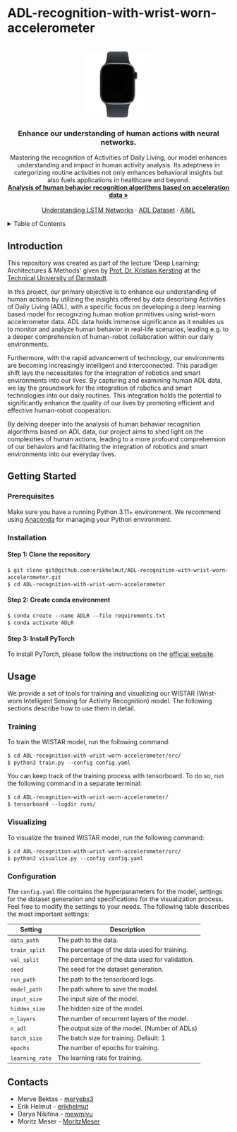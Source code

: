 # ADL-recognition-with-wrist-worn-accelerometer

<!-- PROJECT LOGO -->
<br />
<div align="center">
  <a href="https://github.com/erikhelmut/ADL-recognition-with-wrist-worn-accelerometer">
    <img src="docs/smartwatch.png" alt="smartwatch" height="150" width="150">
  </a>

  <h3 align="center">Enhance our understanding of human actions with neural networks.</h3>

  <p align="center">
    Mastering the recognition of Activities of Daily Living, our model enhances understanding and impact in human activity analysis. Its adeptness in categorizing routine activities not only enhances behavioral insights but also fuels applications in healthcare and beyond.
    <br />
    <a href="https://www.researchgate.net/publication/261415865_Analysis_of_human_behavior_recognition_algorithms_based_on_acceleration_data"><strong>Analysis of human behavior recognition algorithms based on acceleration data »</strong></a>
    <br />  
    <br />
    <a href="https://colah.github.io/posts/2015-08-Understanding-LSTMs/">Understanding LSTM Networks</a>
    ·
    <a href="https://archive.ics.uci.edu/dataset/283/dataset+for+adl+recognition+with+wrist+worn+accelerometer">ADL Dataset</a>
    ·
    <a href="https://www.ml.informatik.tu-darmstadt.de">AIML</a>
  </p>
</div>


<!-- TABLE OF CONTENTS -->
<details>
  <summary>Table of Contents</summary>
  <ol>
    <li>
      <a href="#introduction">Introduction</a>
    </li>
    <li>
      <a href="#getting-started">Getting Started</a>
      <ol>
        <li>
          <a href="#prerequisites">Prerequisites</a>
        </li>
        <li>
          <a href="#installation">Installation</a>
        </li>
      </ol>
    </li>
    <li>
      <a href="#usage">Usage</a>
      <ol>
        <li>
          <a href="#training">Training</a>
        </li>
        <li>
          <a href="#visualizing">Visualizing</a>
        </li>
        <li>
          <a href="#configuration">Configuration</a>
        </li>
      </ol>
    </li>
    <li>
      <a href="#contacts">Contacts</a>
    </li>
  </ol>
</details>


<!-- Introduction -->
## Introduction
This repository was created as part of the lecture 'Deep Learning: Architectures & Methods' given by [Prof. Dr. Kristian Kersting](https://www.informatik.tu-darmstadt.de/fb20/organisation_fb20/professuren_und_gruppenleitungen/fb20professuren_und_gruppenleitungen_detailseite_36544.de.jsp) at the [Technical University of Darmstadt](https://www.tu-darmstadt.de/index.en.jsp).

In this project, our primary objective is to enhance our understanding of human actions by utilizing the insights offered by data describing Activities of Daily Living (ADL), with a specific focus on developing a deep learning based model for recognizing human motion primitives using wrist-worn accelerometer data. ADL data holds immense significance as it enables us to monitor and analyze human behavior in real-life scenarios, leading e.g. to a deeper comprehension of human-robot collaboration within our daily environments.

Furthermore, with the rapid advancement of technology, our environments are becoming increasingly intelligent and interconnected. This paradigm shift lays the necessitates for the integration of robotics and smart environments into our lives. By capturing and examining human ADL data, we lay the groundwork for the integration of robotics and smart technologies into our daily routines. This integration holds the potential to significantly enhance the quality of our lives by promoting efficient and effective human-robot cooperation.

By delving deeper into the analysis of human behavior recognition algorithms based on ADL data, our project aims to shed light on the complexities of human actions, leading to a more profound comprehension of our behaviors and facilitating the integration of robotics and smart environments into our everyday lives.


<!-- Getting Started -->
## Getting Started

### Prerequisites
Make sure you have a running Python 3.11+ environment. We recommend using [Anaconda](https://www.anaconda.com/products/individual) for managing your Python environment. 

### Installation

#### Step 1: Clone the repository
```
$ git clone git@github.com:erikhelmut/ADL-recognition-with-wrist-worn-accelerometer.git
$ cd ADL-recognition-with-wrist-worn-accelerometer
```

#### Step 2: Create conda environment
```
$ conda create --name ADLR --file requirements.txt
$ conda activate ADLR
```

#### Step 3: Install PyTorch
To install PyTorch, please follow the instructions on the [official website](https://pytorch.org/get-started/locally/).


<!-- USAGE -->
## Usage
We provide a set of tools for training and visualizing our WISTAR (Wrist-worn Intelligent Sensing for Activity Recognition) model. The following sections describe how to use them in detail.

### Training
To train the WISTAR model, run the following command:
```
$ cd ADL-recognition-with-wrist-worn-accelerometer/src/
$ python3 train.py --config config.yaml
```

You can keep track of the training process with tensorboard. To do so, run the following command in a separate terminal:
```
$ cd ADL-recognition-with-wrist-worn-accelerometer/
$ tensorboard --logdir runs/
```

### Visualizing
To visualize the trained WISTAR model, run the following command:
```
$ cd ADL-recognition-with-wrist-worn-accelerometer/src/
$ python3 visualize.py --config config.yaml
```

### Configuration

The ```config.yaml``` file contains the hyperparameters for the model, settings for the dataset generation and specifications for the
visualization process. Feel free to modify the settings to your needs. The following table describes the most important settings:

| Setting | Description |
| --- | --- |
| ```data_path``` | The path to the data. |
| ```train_split``` | The percentage of the data used for training. |
| ```val_split``` | The percentage of the data used for validation. |
| ```seed``` | The seed for the dataset generation. |
| ```run_path``` | The path to the tensorboard logs. |
| ```model_path``` | The path where to save the model. |
| ```input_size``` | The input size of the model. |
| ```hidden_size``` | The hidden size of the model. |
| ```n_layers``` | The number of recurrent layers of the model. |
| ```n_adl``` | The output size of the model. (Number of ADLs) |
| ```batch_size``` | The batch size for training. Default: 1 |
| ```epochs``` | The number of epochs for training. |
| ```learning_rate``` | The learning rate for training. |


<!-- CONTACTS -->
## Contacts
* Merve Bektas - [mervebx3](https://github.com/mervebx3)
* Erik Helmut - [erikhelmut](https://github.com/erikhelmut)
* Darya Nikitina - [mewmiyu](https://github.com/mewmiyu)
* Moritz Meser - [MoritzMeser](https://github.com/MoritzMeser)